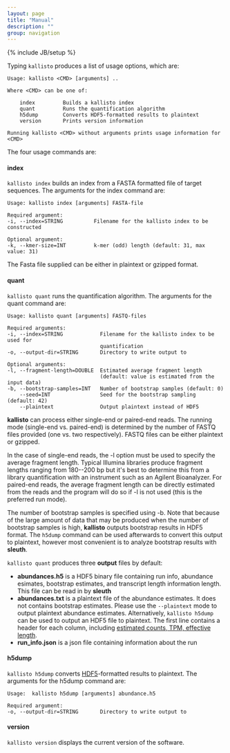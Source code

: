 ```yaml
---
layout: page
title: "Manual"
description: ""
group: navigation
---
```

{% include JB/setup %}

Typing `kallisto` produces a list of usage options, which are:

    Usage: kallisto <CMD> [arguments] ..

    Where <CMD> can be one of:

        index         Builds a kallisto index
        quant         Runs the quantification algorithm
        h5dump        Converts HDF5-formatted results to plaintext
        version       Prints version information

    Running kallisto <CMD> without arguments prints usage information for <CMD>

The four usage commands are:

#### index

`kallisto index` builds an index from a FASTA formatted file of target sequences. The arguments for the index command are:

    Usage: kallisto index [arguments] FASTA-file

    Required argument:
    -i, --index=STRING          Filename for the kallisto index to be constructed

    Optional argument:
    -k, --kmer-size=INT         k-mer (odd) length (default: 31, max value: 31)

The Fasta file supplied can be either in plaintext or gzipped format.

#### quant

`kallisto quant` runs the quantification algorithm. The arguments for the quant command are:

    Usage: kallisto quant [arguments] FASTQ-files

    Required arguments:
    -i, --index=STRING            Filename for the kallisto index to be used for
                                  quantification
    -o, --output-dir=STRING       Directory to write output to

    Optional arguments:
    -l, --fragment-length=DOUBLE  Estimated average fragment length
                                  (default: value is estimated from the input data)
    -b, --bootstrap-samples=INT   Number of bootstrap samples (default: 0)
        --seed=INT                Seed for the bootstrap sampling (default: 42)
        --plaintext               Output plaintext instead of HDF5

__kallisto__ can process either single-end or paired-end reads. The running
mode (single-end vs. paired-end) is determined by the number of FASTQ files
provided (one vs. two respectively). FASTQ files can be either plaintext or
gzipped.

In the case of single-end reads, the -l option must be used to specify the average fragment length. Typical Illumina libraries produce fragment lengths ranging from 180--200 bp but it's best to determine this from a library quantification with an instrument such as an Agilent Bioanalyzer. For paired-end reads, the average fragment length can be directly estimated from the reads and the program will do so if -l is not used (this is the preferred run mode).

The number of bootstrap samples is specified using -b. Note that because of the large amount of data that may be produced when the number of bootstrap samples is high, __kallisto__ outputs bootstrap results in HDF5 format. The `h5dump` command can be used afterwards to convert this output to plaintext, however most convenient is to analyze bootstrap results with __sleuth__.

`kallisto quant` produces three __output__ files by default:

- __abundances.h5__ is a HDF5 binary file containing run info, abundance
  esimates, bootstrap estimates, and transcript length information length. This
  file can be read in by __sleuth__
- __abundances.txt__ is a plaintext file of the abundance estimates. It does
  not contains bootstrap estimates. Please use the `--plaintext` mode to output
  plaintext abundance estimates. Alternatively, `kallisto h5dump` can be used
  to output an HDF5 file to plaintext. The first line contains a header for
  each column, including [estimated counts, TPM, effective length](https://haroldpimentel.wordpress.com/2014/05/08/what-the-fpkm-a-review-rna-seq-expression-units/).
- __run\_info.json__ is a json file containing information about the run

#### h5dump

`kallisto h5dump` converts
[HDF5](https://www.hdfgroup.org/HDF5/whatishdf5.html)-formatted results to
plaintext. The arguments for the h5dump command are:

    Usage:  kallisto h5dump [arguments] abundance.h5

    Required argument:
    -o, --output-dir=STRING       Directory to write output to

#### version

`kallisto version` displays the current version of the software.
